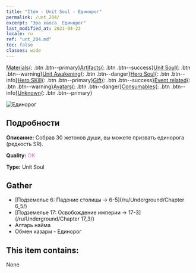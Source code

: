 ```yaml
---
title: "Item - Unit Soul - Единорог"
permalink: /unt_204/
excerpt: "Эра хаоса  Единорог"
last_modified_at: 2021-04-23
locale: ru
ref: "unt_204.md"
toc: false
classes: wide
---
```

 [Materials](/ItemsRU/){: .btn .btn--primary}[Artifacts](/ItemsRU/Artifacts/){: .btn .btn--success}[Unit Soul](/ItemsRU/UnitSoul/){: .btn .btn--warning}[Unit Awakening](/ItemsRU/UnitAwakening/){: .btn .btn--danger}[Hero Soul](/ItemsRU/HeroSoul/){: .btn .btn--info}[Hero SKill](/ItemsRU/HeroSkill/){: .btn .btn--primary}[Gift](/ItemsRU/Gift/){: .btn .btn--success}[Event related](/ItemsRU/Events/){: .btn .btn--warning}[Avatars](/ItemsRU/Avatars/){: .btn .btn--danger}[Consumables](/ItemsRU/Consumables/){: .btn .btn--info}[Unknown](/ItemsRU/Unknown/){: .btn .btn--primary}

 ![Единорог](/images/u/ti_dujiaoshou.jpg)

## Подробности
 **Описание:** Собрав 30 жетонов души, вы можете призвать единорога (редкость SR).

 **Quality:** <span style="color: #DA70D6">OK</span>

 **Type:** Unit Soul

## Gather

*    [Подземелье 6: Падение столицы -> 6-5](/ru/Underground/Chapter 6_5/) 
*    [Подземелье 17: Освобождение империи -> 17-3](/ru/Underground/Chapter 17_3/) 
*    Алтарь найма 
*    Обмен казарм - Единорог 

## This item contains:

  None

